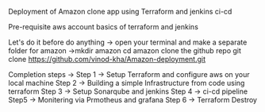 Deployment of Amazon clone app using Terraform and jenkins ci-cd

Pre-requisite
aws account
basics of terraform and jenkins

Let's do it
before do anything →
open your terminal and make a separate folder for amazon →mkdir amazon
cd amazon
clone the github repo
git clone https://github.com/vinod-kha/Amazon-deployment.git

Completion steps →
Step 1 → Setup Terraform and configure aws on your local machine
Step 2 → Building a simple Infrastructure from code using terraform
Step 3 → Setup Sonarqube and jenkins
Step 4 → ci-cd pipeline
Step5 → Monitering via Prmotheus and grafana
Step 6 → Terraform Destroy
